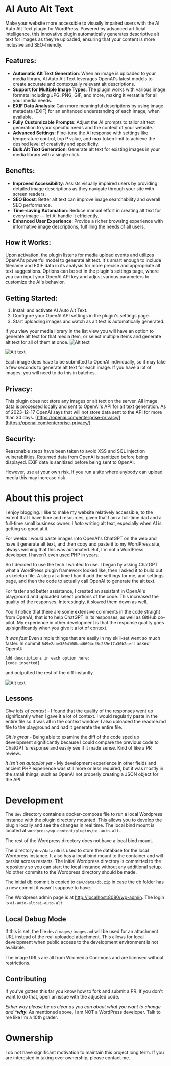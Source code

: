 # AI Auto Alt Text

Make your website more accessible to visually impaired users with the AI Auto Alt Text plugin for WordPress. Powered by advanced artificial intelligence, this innovative plugin automatically generates descriptive alt text for images as they're uploaded, ensuring that your content is more inclusive and SEO-friendly.

## Features:

- **Automatic Alt Text Generation**: When an image is uploaded to your media library, AI Auto Alt Text leverages OpenAI's latest models to create accurate and contextually relevant alt descriptions.
- **Support for Multiple Image Types**: The plugin works with various image formats including JPG, PNG, GIF, and more, making it versatile for all your media needs.
- **EXIF Data Analysis**: Gain more meaningful descriptions by using image metadata (EXIF) for an enhanced understanding of each image, when available.
- **Fully Customizable Prompts**: Adjust the AI prompts to tailor alt text generation to your specific needs and the context of your website.
- **Advanced Settings**: Fine-tune the AI response with settings like temperature control, top P value, and max token limit to achieve the desired level of creativity and specificity.
- **Bulk Alt Text Generation**: Generate alt text for  existing images in your media library with a single click.

## Benefits:

- **Improved Accessibility**: Assists visually impaired users by providing detailed image descriptions as they navigate through your site with screen readers.
- **SEO Boost**: Better alt text can improve image searchability and overall SEO performance.
- **Time-saving Automation**: Reduce manual effort in creating alt text for every image — let AI handle it efficiently.
- **Enhanced User Experience**: Provide a richer browsing experience with informative image descriptions, fulfilling the needs of all users.

## How it Works:

Upon activation, the plugin listens for media upload events and utilizes OpenAI's powerful model to generate alt text. It's smart enough to include filename and EXIF data in its analysis for more precise and appropriate alt text suggestions. Options can be set in the plugin's settings page, where you can input your OpenAI API key and adjust various parameters to customize the AI's behavior.

## Getting Started:

1. Install and activate AI Auto Alt Text.
2. Configure your OpenAI API settings in the plugin's settings page.
3. Start uploading images and watch as alt text is automatically generated.

If you view your media library in the list view you will have an option to generate alt text for that media item, or select multiple items and generate alt text for all of them at once.
![Alt text](image-2.png) 

![Alt text](image-1.png)

Each image does have to be submitted to OpenAI individually, so it may take a few seconds to generate alt text for each image. If you have a lot of images, you will need to do this in batches.

## Privacy:
This plugin does not store any images or alt text on the server. All image data is processed locally and sent to OpenAI's API for alt text generation.
As of 2023-12-17 OpenAI says that will not store data sent to the API for more than 30 days. [https://openai.com/enterprise-privacy/](https://openai.com/enterprise-privacy/)

## Security:
Reasonable steps have been taken to avoid XSS and SQL injection vulnerabilities. Returned data from OpenAI is sanitized before being displayed. EXIF data is sanitized before being sent to OpenAI.

However, use at your own risk. If you run a site where anybody can upload media this may increase risk.

# About this project

I enjoy blogging. I like to make my website relatively accessible, to the extent that I have time and resources, given that I am a full-time dad and a full-time small business owner. I _hate_ writing
alt text, especially when AI is getting so good at it.

For weeks I would paste images into OpenAI's ChatGPT on the web and have it generate alt text, and then
copy and paste it to my WordPress site, always wishing that this was automated. But, I'm not a WordPress
developer, I haven't even used PHP in years.

So I decided to use the tech I wanted to use. I began by asking ChatGPT what a WordPress plugin framework looked like, then I asked it to build out a skeleton file.
A step at a time I had it add the settings for me, and settings page, and then the code to actually call
OpenAI to generate the alt text.

For faster and better assistance, I created an assistant in OpenAI's playground and uploaded select
portions of the code. This increased the quality of the responses. Interestingly, it slowed them
down as well.

You'll notice that there are some extensive comments in the code straight from OpenAI, that is to help
ChatGPT in its responses, as well as GitHub co-pilot. My experience in other development is that
the response quality goes up significantly when you give it a lot of context.

*It was fast* Even simple things that are easily in my skill-set went so much faster. In commit `649e2abe3804108ba46694cf5c239e17a30b2aef` I asked OpenAI:

```bash
Add descriptions in each option here:
[code inserted]
```

and outputted the rest of the diff instantly.

![Alt text](image.png)

## Lessons

*Give lots of context* - I found that the quality of the responses went up significantly when I gave
it a lot of context. I would regularly paste in the entire file so it was all in the context window.
I also uploaded the readme.md file to the playground and had it generate the entire file.

*Git is great*  - Being able to examine the diff of the code sped up development significantly because
I could compare the previous code to ChatGPT's response and easily see if it made sense. Kind of like
a PR review..

*It isn't on autopilot yet* - My development experience in other fields and ancient PHP experience was
still more or less required, but it was mostly in the small things, such as OpenAI not properly creating
a JSON object for the API.

# Development

The `dev` directory contains a docker-compose file to run a local Wordpress instance with the plugin
directory mounted. This allows you to develop the plugin locally and see the changes in real time. The
local bind mount is located at `wordpress/wp-content/plugins/ai-auto-alt`.

The rest of the Wordpress directory does not have a local bind mount.

The directory `dev/data/db` is used to store the database for the local Wordpress instance. It also
has a local bind mount to the container and will persist across restarts. The initial Wordpress
directory is committed to the repository so you can start the local instance without any additional
setup. No other commits to the Wordpress directory should be made.

The initial db commit is copied to `dev/data/db.zip` in case the db folder has a new commit it
wasn't suppose to have.

The Wordpress admin page is at [http://localhost:8080/wp-admin](http://localhost:8000/wp-admin). The login is
`ai-auto-alt:ai-auto-alt`

## Local Debug Mode

If this is set, the file `dev/images/images.md` will be used for an attachment URL instead of the
real uploaded attachment. This allows for local development when public access to the development
environment is not available.

The image URLs are all from Wikimedia Commons and are licensed without restrictions.

## Contributing
If you've gotten this far you know how to fork and submit a PR. If you don't want to do that, open an issue
with the adjusted code.

_Either way please be as clear as you can about what you want to change and ***why**._ As mentioned above,
I am  NOT a WordPress developer. Talk to me like I'm a 10th grader.

# Ownership
I do not have significant motivation to maintain this project long term. If you are interested in taking
over ownership, please contact me. 